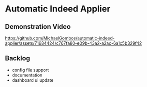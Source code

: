 # Automatic Indeed Applier

## Demonstration Video
https://github.com/MichaelGombos/automatic-indeed-applier/assets/71684424/c767fa80-e09b-43a2-a2ac-6a1c5b329f42

## Backlog

- config file support
- documentation
- dashboard ui update
